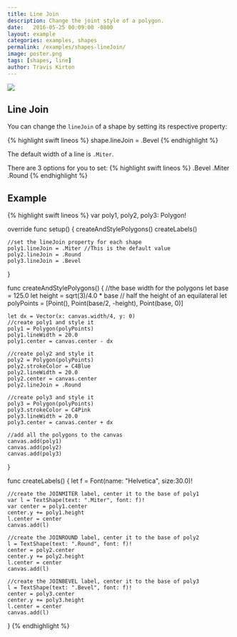 ```yaml
---
title: Line Join
description: Change the joint style of a polygon.
date:   2016-05-25 00:09:00 -0800
layout: example
categories: examples, shapes
permalink: /examples/shapes-lineJoin/
image: poster.png
tags: [shapes, line]
author: Travis Kirton
---
```

![](lineJoin.png)

## Line Join
You can change the `lineJoin` of a shape by setting its respective property:

{% highlight swift lineos %}
shape.lineJoin = .Bevel
{% endhighlight %}

The default width of a line is `.Miter`.

There are 3 options for you to set:
{% highlight swift lineos %}
.Bevel
.Miter
.Round
{% endhighlight %}

## Example
{% highlight swift lineos %}
var poly1, poly2, poly3: Polygon!

override func setup() {
    createAndStylePolygons()
    createLabels()

    //set the lineJoin property for each shape
    poly1.lineJoin = .Miter //This is the default value
    poly2.lineJoin = .Round
    poly3.lineJoin = .Bevel
}

func createAndStylePolygons() {
    //the base width for the polygons
    let base = 125.0
    let height = sqrt(3)/4.0 * base // half the height of an equilateral
    let polyPoints = [Point(), Point(base/2, -height), Point(base, 0)]

    let dx = Vector(x: canvas.width/4, y: 0)
    //create poly1 and style it
    poly1 = Polygon(polyPoints)
    poly1.lineWidth = 20.0
    poly1.center = canvas.center - dx

    //create poly2 and style it
    poly2 = Polygon(polyPoints)
    poly2.strokeColor = C4Blue
    poly2.lineWidth = 20.0
    poly2.center = canvas.center
    poly2.lineJoin = .Round

    //create poly3 and style it
    poly3 = Polygon(polyPoints)
    poly3.strokeColor = C4Pink
    poly3.lineWidth = 20.0
    poly3.center = canvas.center + dx

    //add all the polygons to the canvas
    canvas.add(poly1)
    canvas.add(poly2)
    canvas.add(poly3)
}

func createLabels() {
    let f = Font(name: "Helvetica", size:30.0)!

    //create the JOINMITER label, center it to the base of poly1
    var l = TextShape(text: ".Miter", font: f)!
    var center = poly1.center
    center.y += poly1.height
    l.center = center
    canvas.add(l)

    //create the JOINROUND label, center it to the base of poly2
    l = TextShape(text: ".Round", font: f)!
    center = poly2.center
    center.y += poly2.height
    l.center = center
    canvas.add(l)

    //create the JOINBEVEL label, center it to the base of poly3
    l = TextShape(text: ".Bevel", font: f)!
    center = poly3.center
    center.y += poly3.height
    l.center = center
    canvas.add(l)
}
{% endhighlight %}